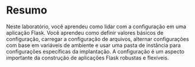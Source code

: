 # Resumo

Neste laboratório, você aprendeu como lidar com a configuração em uma aplicação Flask. Você aprendeu como definir valores básicos de configuração, carregar a configuração de arquivos, alternar configurações com base em variáveis de ambiente e usar uma pasta de instância para configurações específicas da implantação. A configuração é um aspecto importante da construção de aplicações Flask robustas e flexíveis.
